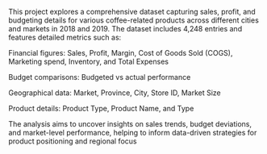 This project explores a comprehensive dataset capturing sales, profit, and budgeting details for various coffee-related products across different cities and markets in 2018 and 2019. The dataset includes 4,248 entries and features detailed metrics such as:

Financial figures: Sales, Profit, Margin, Cost of Goods Sold (COGS), Marketing spend, Inventory, and Total Expenses

Budget comparisons: Budgeted vs actual performance

Geographical data: Market, Province, City, Store ID, Market Size

Product details: Product Type, Product Name, and Type 

The analysis aims to uncover insights on sales trends, budget deviations, and market-level performance, helping to inform data-driven strategies for product positioning and regional focus
